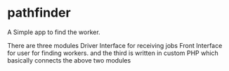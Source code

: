 # pathfinder
A Simple app to find the worker.

There are three modules
Driver Interface for receiving jobs
Front Interface for user for finding workers.
and the third is written in custom PHP which basically connects the above two modules
